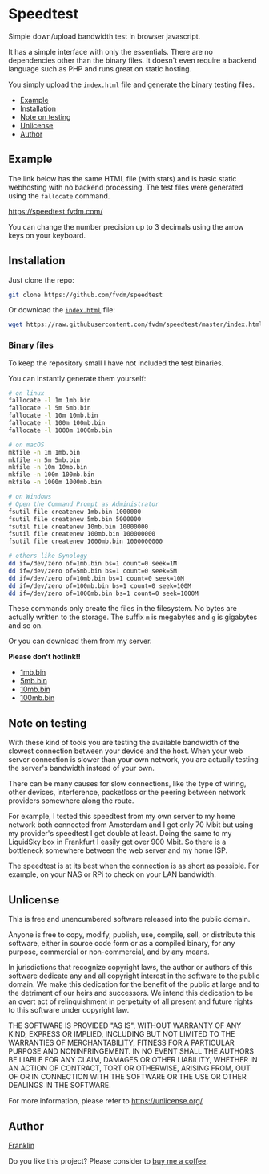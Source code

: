# Speedtest

Simple down/upload bandwidth test in browser javascript.

It has a simple interface with only the essentials.
There are no dependencies other than the binary files.
It doesn't even require a backend language such as PHP
and runs great on static hosting.

You simply upload the `index.html` file and generate
the binary testing files.

- [Example](#example)
- [Installation](#installation)
- [Note on testing](#note-on-testing)
- [Unlicense](#unlicense)
- [Author](#author)


## Example

The link below has the same HTML file (with stats)
and is basic static webhosting with no backend
processing. The test files were generated using the
`fallocate` command.

<https://speedtest.fvdm.com/>

You can change the number precision up to 3 decimals using the arrow
keys on your keyboard.


## Installation

Just clone the repo:

```sh
git clone https://github.com/fvdm/speedtest
```

Or download the [`index.html`](https://raw.githubusercontent.com/fvdm/speedtest/master/index.html) file:

```sh
wget https://raw.githubusercontent.com/fvdm/speedtest/master/index.html
```


### Binary files

To keep the repository small I have not included the test binaries.

You can instantly generate them yourself:

```sh
# on linux
fallocate -l 1m 1mb.bin
fallocate -l 5m 5mb.bin
fallocate -l 10m 10mb.bin
fallocate -l 100m 100mb.bin
fallocate -l 1000m 1000mb.bin

# on macOS
mkfile -n 1m 1mb.bin
mkfile -n 5m 5mb.bin
mkfile -n 10m 10mb.bin
mkfile -n 100m 100mb.bin
mkfile -n 1000m 1000mb.bin

# on Windows
# Open the Command Prompt as Administrator
fsutil file createnew 1mb.bin 1000000
fsutil file createnew 5mb.bin 5000000
fsutil file createnew 10mb.bin 10000000
fsutil file createnew 100mb.bin 100000000
fsutil file createnew 1000mb.bin 1000000000

# others like Synology
dd if=/dev/zero of=1mb.bin bs=1 count=0 seek=1M
dd if=/dev/zero of=5mb.bin bs=1 count=0 seek=5M
dd if=/dev/zero of=10mb.bin bs=1 count=0 seek=10M
dd if=/dev/zero of=100mb.bin bs=1 count=0 seek=100M
dd if=/dev/zero of=1000mb.bin bs=1 count=0 seek=1000M
```

These commands only create the files in the filesystem.
No bytes are actually written to the storage.
The suffix `m` is megabytes and `g` is gigabytes and so on.

Or you can download them from my server.

**Please don't hotlink!!**

* [1mb.bin](https://fvdm.com/speedtest/1mb.bin)
* [5mb.bin](https://fvdm.com/speedtest/5mb.bin)
* [10mb.bin](https://fvdm.com/speedtest/10mb.bin)
* [100mb.bin](https://fvdm.com/speedtest/100mb.bin)


## Note on testing

With these kind of tools you are testing the available bandwidth of
the slowest connection between your device and the host. When your web
server connection is slower than your own network, you are actually
testing the server's bandwidth instead of your own.

There can be many causes for slow connections, like the type of wiring,
other devices, interference, packetloss or the peering between network
providers somewhere along the route.

For example, I tested this speedtest from my own server to my home
network both connected from Amsterdam and I got only 70 Mbit but using
my provider's speedtest I get double at least. Doing the same to my
LiquidSky box in Frankfurt I easily get over 900 Mbit. So there is a
bottleneck somewhere between the web server and my home ISP.

The speedtest is at its best when the connection is as
short as possible. For example, on your NAS or RPi to
check on your LAN bandwidth.


Unlicense
---------

This is free and unencumbered software released into the public domain.

Anyone is free to copy, modify, publish, use, compile, sell, or
distribute this software, either in source code form or as a compiled
binary, for any purpose, commercial or non-commercial, and by any
means.

In jurisdictions that recognize copyright laws, the author or authors
of this software dedicate any and all copyright interest in the
software to the public domain. We make this dedication for the benefit
of the public at large and to the detriment of our heirs and
successors. We intend this dedication to be an overt act of
relinquishment in perpetuity of all present and future rights to this
software under copyright law.

THE SOFTWARE IS PROVIDED "AS IS", WITHOUT WARRANTY OF ANY KIND,
EXPRESS OR IMPLIED, INCLUDING BUT NOT LIMITED TO THE WARRANTIES OF
MERCHANTABILITY, FITNESS FOR A PARTICULAR PURPOSE AND NONINFRINGEMENT.
IN NO EVENT SHALL THE AUTHORS BE LIABLE FOR ANY CLAIM, DAMAGES OR
OTHER LIABILITY, WHETHER IN AN ACTION OF CONTRACT, TORT OR OTHERWISE,
ARISING FROM, OUT OF OR IN CONNECTION WITH THE SOFTWARE OR THE USE OR
OTHER DEALINGS IN THE SOFTWARE.

For more information, please refer to <https://unlicense.org/>


Author
------

[Franklin](https://fvdm.com)

Do you like this project?
Please consider to [buy me a coffee](https://fvdm.com/donating/).
